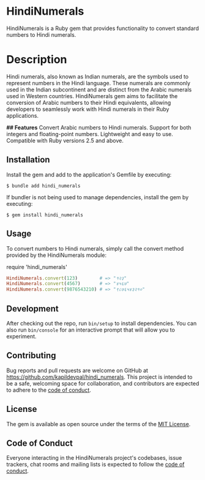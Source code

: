 # HindiNumerals

HindiNumerals is a Ruby gem that provides functionality to convert standard numbers to Hindi numerals.
# Description

Hindi numerals, also known as Indian numerals, are the symbols used to represent numbers in the Hindi language. These numerals are commonly used in the Indian subcontinent and are distinct from the Arabic numerals used in Western countries. HindiNumerals gem aims to facilitate the conversion of Arabic numbers to their Hindi equivalents, allowing developers to seamlessly work with Hindi numerals in their Ruby applications.




**## Features**
Convert Arabic numbers to Hindi numerals.
Support for both integers and floating-point numbers.
Lightweight and easy to use.
Compatible with Ruby versions 2.5 and above.

## Installation

Install the gem and add to the application's Gemfile by executing:

    $ bundle add hindi_numerals

If bundler is not being used to manage dependencies, install the gem by executing:

    $ gem install hindi_numerals

## Usage

To convert numbers to Hindi numerals, simply call the convert method provided by the HindiNumerals module:

require 'hindi_numerals'

```ruby
HindiNumerals.convert(123)        # => "१२३"
HindiNumerals.convert(4567)       # => "४५६७"
HindiNumerals.convert(9876543210) # => "९८७६५४३२१०"
```
## Development

After checking out the repo, run `bin/setup` to install dependencies. You can also run `bin/console` for an interactive prompt that will allow you to experiment.

 
## Contributing

Bug reports and pull requests are welcome on GitHub at https://github.com/kapildevpal/hindi_numerals. This project is intended to be a safe, welcoming space for collaboration, and contributors are expected to adhere to the [code of conduct](https://github.com/kapildevpal/hindi_numerals/blob/master/CODE_OF_CONDUCT.md).

## License

The gem is available as open source under the terms of the [MIT License](https://opensource.org/licenses/MIT).

## Code of Conduct

Everyone interacting in the HindiNumerals project's codebases, issue trackers, chat rooms and mailing lists is expected to follow the [code of conduct](https://github.com/[USERNAME]/hindi_numerals/blob/master/CODE_OF_CONDUCT.md).
